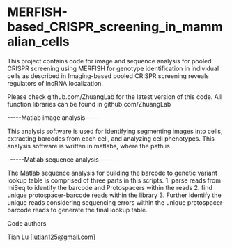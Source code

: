 # MERFISH-based_CRISPR_screening_in_mammalian_cells

This project contains code for image and sequence analysis for pooled CRISPR screening using MERFISH for genotype identification in individual cells as described in Imaging-based pooled CRISPR screening reveals regulators of lncRNA localization.

Please check github.com/ZhuangLab for the latest version of this code.
All function libraries can be found in github.com/ZhuangLab

-----Matlab image analysis-----

This analysis software is used for identifying segmenting images into cells, extracting barcodes from each cell, and analyzing cell phenotypes. This analysis software is written in matlabs, where the path is 

------Matlab sequence analysis------

The Matlab sequence analysis for building the barcode to genetic variant lookup table is comprised of three parts in this scripts. 1. parse reads from miSeq to identify the barcode and Protospacers within the reads 2. find unique protospacer-barcode reads within the library 3. Further identify the unique reads considering sequencing errors within the unique protospacer-barcode reads to generate the final lookup table.


Code authors

Tian Lu [lutian125@gmail.com]
